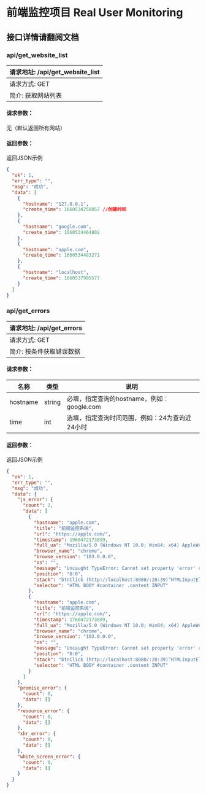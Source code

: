 # 前端监控项目 Real User Monitoring

## 接口详情请翻阅文档

### api/get_website_list

|请求地址: /api/get_website_list| 
|-|
|请求方式: GET|
| 简介: 获取网站列表  |
#### 请求参数：
无（默认返回所有网站）

#### 返回参数：
返回JSON示例
```json
{
  "ok": 1,
  "err_type": "",
  "msg": "成功",
  "data": [
    {
      "hostname": "127.0.0.1",
      "create_time": 1660534258057 //创建时间
    },
    {
      "hostname": "google.com",
      "create_time": 1660534464802
    },
    {
      "hostname": "apple.com",
      "create_time": 1660534483271
    },
    {
      "hostname": "localhost",
      "create_time": 1660537905577
    }
  ]
}
```



### api/get_errors

|请求地址: /api/get_errors| 
|-|
|请求方式: GET|
| 简介: 按条件获取错误数据  |

#### 请求参数：

|名称|类型|说明|
|-|-|-|
|hostname|string|必填，指定查询的hostname，例如：google.com|
|time|int|选填，指定查询时间范围，例如：24为查询近24小时|

#### 返回参数：
返回JSON示例
```json
{
  "ok": 1,
  "err_type": "",
  "msg": "成功",
  "data": {
    "js_error": {
      "count": 2,
      "data": [
        {
          "hostname": "apple.com",
          "title": "前端监控系统",
          "url": "https://apple.com/",
          "timestamp": 1960472173899,
          "full_ua": "Mozilla/5.0 (Windows NT 10.0; Win64; x64) AppleWebKit/537.36 (KHTML, like Gecko) Chrome/103.0.0.0 Safari/537.36",
          "browser_name": "chrome",
          "browse_version": "103.0.0.0",
          "os": "",
          "message": "Uncaught TypeError: Cannot set property 'error' of undefined",
          "position": "0:0",
          "stack": "btnClick (http://localhost:8080/:20:39)^HTMLInputElement.onclick (http://localhost:8080/:14:72)",
          "selector": "HTML BODY #container .content INPUT"
        },
        {
          "hostname": "apple.com",
          "title": "前端监控系统",
          "url": "https://apple.com/",
          "timestamp": 1760472173899,
          "full_ua": "Mozilla/5.0 (Windows NT 10.0; Win64; x64) AppleWebKit/537.36 (KHTML, like Gecko) Chrome/103.0.0.0 Safari/537.36",
          "browser_name": "chrome",
          "browse_version": "103.0.0.0",
          "os": "",
          "message": "Uncaught TypeError: Cannot set property 'error' of undefined",
          "position": "0:0",
          "stack": "btnClick (http://localhost:8080/:20:39)^HTMLInputElement.onclick (http://localhost:8080/:14:72)",
          "selector": "HTML BODY #container .content INPUT"
        }
      ]
    },
    "promise_error": {
      "count": 0,
      "data": []
    },
    "resource_error": {
      "count": 0,
      "data": []
    },
    "xhr_error": {
      "count": 0,
      "data": []
    },
    "white_screen_error": {
      "count": 0,
      "data": []
    }
  }
}
```